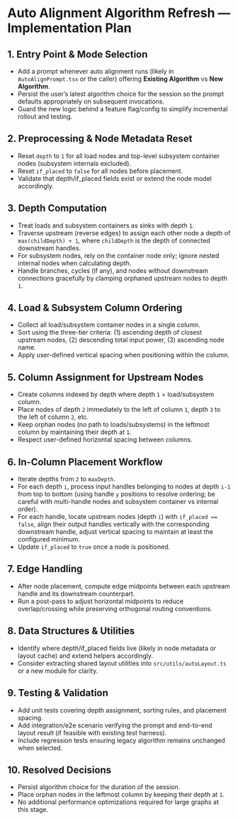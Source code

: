 # Auto Alignment Algorithm Refresh — Implementation Plan

## 1. Entry Point & Mode Selection
- Add a prompt whenever auto alignment runs (likely in `AutoAlignPrompt.tsx` or the caller) offering **Existing Algorithm** vs **New Algorithm**.
- Persist the user’s latest algorithm choice for the session so the prompt defaults appropriately on subsequent invocations.
- Guard the new logic behind a feature flag/config to simplify incremental rollout and testing.

## 2. Preprocessing & Node Metadata Reset
- Reset `depth` to `1` for all load nodes and top-level subsystem container nodes (subsystem internals excluded).
- Reset `if_placed` to `false` for all nodes before placement.
- Validate that depth/if_placed fields exist or extend the node model accordingly.

## 3. Depth Computation
- Treat loads and subsystem containers as sinks with depth `1`.
- Traverse upstream (reverse edges) to assign each other node a depth of `max(childDepth) + 1`, where `childDepth` is the depth of connected downstream handles.
- For subsystem nodes, rely on the container node only; ignore nested internal nodes when calculating depth.
- Handle branches, cycles (if any), and nodes without downstream connections gracefully by clamping orphaned upstream nodes to depth `1`.

## 4. Load & Subsystem Column Ordering
- Collect all load/subsystem container nodes in a single column.
- Sort using the three-tier criteria: (1) ascending depth of closest upstream nodes, (2) descending total input power, (3) ascending node name.
- Apply user-defined vertical spacing when positioning within the column.

## 5. Column Assignment for Upstream Nodes
- Create columns indexed by depth where depth `1` = load/subsystem column.
- Place nodes of depth `2` immediately to the left of column `1`, depth `3` to the left of column `2`, etc.
- Keep orphan nodes (no path to loads/subsystems) in the leftmost column by maintaining their depth at `1`.
- Respect user-defined horizontal spacing between columns.

## 6. In-Column Placement Workflow
- Iterate depths from `2` to `maxDepth`.
- For each depth `i`, process input handles belonging to nodes at depth `i-1` from top to bottom (using handle `y` positions to resolve ordering; be careful with multi-handle nodes and subsystem container vs internal order).
- For each handle, locate upstream nodes (depth `i`) with `if_placed == false`, align their output handles vertically with the corresponding downstream handle, adjust vertical spacing to maintain at least the configured minimum.
- Update `if_placed` to `true` once a node is positioned.

## 7. Edge Handling
- After node placement, compute edge midpoints between each upstream handle and its downstream counterpart.
- Run a post-pass to adjust horizontal midpoints to reduce overlap/crossing while preserving orthogonal routing conventions.

## 8. Data Structures & Utilities
- Identify where depth/if_placed fields live (likely in node metadata or layout cache) and extend helpers accordingly.
- Consider extracting shared layout utilities into `src/utils/autoLayout.ts` or a new module for clarity.

## 9. Testing & Validation
- Add unit tests covering depth assignment, sorting rules, and placement spacing.
- Add integration/e2e scenario verifying the prompt and end-to-end layout result (if feasible with existing test harness).
- Include regression tests ensuring legacy algorithm remains unchanged when selected.

## 10. Resolved Decisions
- Persist algorithm choice for the duration of the session.
- Place orphan nodes in the leftmost column by keeping their depth at `1`.
- No additional performance optimizations required for large graphs at this stage.
